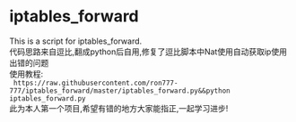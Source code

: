 # iptables_forward
This is a script for iptables_forward.  
  代码思路来自逗比,翻成python后自用,修复了逗比脚本中Nat使用自动获取ip使用出错的问题  
  使用教程:  
  ` https://raw.githubusercontent.com/ron777-777/iptables_forward/master/iptables_forward.py&&python iptables_forward.py`  
  此为本人第一个项目,希望有错的地方大家能指正,一起学习进步!
